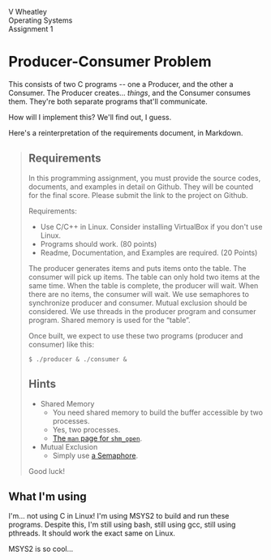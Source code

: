V Wheatley  
Operating Systems  
Assignment 1

# Producer-Consumer Problem

This consists of two C programs -- one a Producer, and the other a Consumer. The Producer creates... *things*, and the Consumer consumes them. They're both separate programs that'll communicate.

How will I implement this? We'll find out, I guess.

Here's a reinterpretation of the requirements document, in Markdown.

> ## Requirements
> 
> In this programming assignment, you must provide the source codes, documents, and examples in detail on Github. They will be counted for the final score. Please submit the link to the project on Github.
> 
> Requirements:
> - Use C/C++ in Linux. Consider installing VirtualBox if you don't use Linux.
> - Programs should work. (80 points)
> - Readme, Documentation, and Examples are required. (20 Points)
> 
> The producer generates items and puts items onto the table. The consumer will pick up items. The table can only hold two items at the same time. When the table is complete, the producer will wait. When there are no items, the consumer will wait. We use semaphores to synchronize producer and consumer. Mutual exclusion should be considered. We use threads in the producer program and consumer program. Shared memory is used for the “table”.
> 
> Once built, we expect to use these two programs (producer and consumer) like this:
> 
> ```shell
> $ ./producer & ./consumer &
> ```
>
> ## Hints
>
> - Shared Memory
>   - You need shared memory to build the buffer accessible by two processes.
>   - Yes, two processes.
>   - [The `man` page for `shm_open`](https://man7.org/linux/man-pages/man3/shm_open.3.html).
> - Mutual Exclusion
>   - Simply use [a Semaphore](https://www.geeksforgeeks.org/use-posix-semaphores-c/).
>
> Good luck!

## What I'm using

I'm... not using C in Linux! I'm using MSYS2 to build and run these programs. Despite this, I'm still using bash, still using gcc, still using pthreads. It should work the exact same on Linux.

MSYS2 is so cool...
